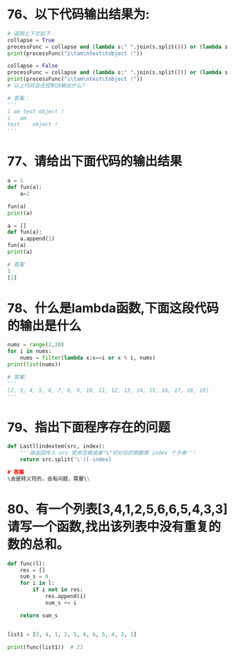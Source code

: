 # 76、以下代码输出结果为:
```python
# 调用上下文如下
collapse = True
processFunc = collapse and (lambda s:" ".join(s.split())) or (lambda s:s)
print(processFunc("i\tam\ntest\tobject !"))

collapse = False
processFunc = collapse and (lambda s:" ".join(s.split())) or (lambda s:s)
print(processFunc("i\tam\ntest\tobject !"))
# 以上代码会在控制台输出什么?

# 答案：
'''
i am test object !
i   am
test    object !
'''
```
# 77、请给出下面代码的输出结果
```python
a = 1
def fun(a):
    a=2

fun(a)
print(a)

a = []
def fun(a):
    a.append(1)
fun(a)
print(a)

# 答案
1
[1]
```
# 78、什么是lambda函数,下面这段代码的输出是什么
```python
nums = range(2,20)
for i in nums:
    nums = filter(lambda x:x==i or x % i, nums)
print(list(nums))

# 答案:
'''
[2, 3, 4, 5, 6, 7, 8, 9, 10, 11, 12, 13, 14, 15, 16, 17, 18, 19]
'''
```
# 79、指出下面程序存在的问题
```python
def Lastllindextem(src, index):
    '''请返回传入 src 使用空格或者"\"切分后的倒数第 index 个子串'''
    return src.split('\')[-index]

# 答案
\会是转义符的，会有问题，需要\\

```
# 80、有一个列表[3,4,1,2,5,6,6,5,4,3,3]请写一个函数,找出该列表中没有重复的数的总和。
```python
def func(l):
    res = []
    sum_s = 0
    for i in l:
        if i not in res:
            res.append(i)
            sum_s += i

    return sum_s


list1 = [3, 4, 1, 2, 5, 6, 6, 5, 4, 3, 3]

print(func(list1))  # 21
```